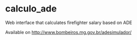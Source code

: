 # calculo_ade

Web interface that calculates firefighter salary based on ADE

Available on <link>http://www.bombeiros.mg.gov.br/adesimulador/</link>
